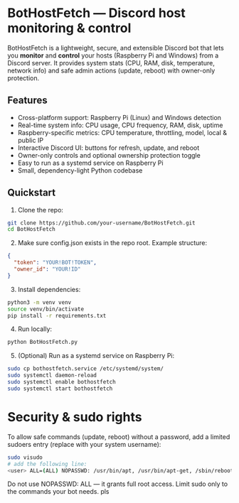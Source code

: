 # BotHostFetch — Discord host monitoring & control

BotHostFetch is a lightweight, secure, and extensible Discord bot that lets you **monitor** and **control** your hosts (Raspberry Pi and Windows) from a Discord server. It provides system stats (CPU, RAM, disk, temperature, network info) and safe admin actions (update, reboot) with owner-only protection.

## Features
- Cross-platform support: Raspberry Pi (Linux) and Windows detection
- Real-time system info: CPU usage, CPU frequency, RAM, disk, uptime
- Raspberry-specific metrics: CPU temperature, throttling, model, local & public IP
- Interactive Discord UI: buttons for refresh, update, and reboot
- Owner-only controls and optional ownership protection toggle
- Easy to run as a systemd service on Raspberry Pi
- Small, dependency-light Python codebase

## Quickstart

1. Clone the repo:
```bash
git clone https://github.com/your-username/BotHostFetch.git
cd BotHostFetch
```
2. Make sure config.json exists in the repo root. Example structure:
```json
{
  "token": "YOUR!BOT!TOKEN",
  "owner_id": "YOUR!ID"
}
```
3. Install dependencies:
```bash
python3 -m venv venv
source venv/bin/activate
pip install -r requirements.txt
```
4. Run locally:
```bash
python BotHostFetch.py
```
5. (Optional) Run as a systemd service on Raspberry Pi:
```bash
sudo cp bothostfetch.service /etc/systemd/system/
sudo systemctl daemon-reload
sudo systemctl enable bothostfetch
sudo systemctl start bothostfetch
```

# Security & sudo rights

To allow safe commands (update, reboot) without a password, add a limited sudoers entry (replace <user> with your system username):
```bash
sudo visudo
# add the following line:
<user> ALL=(ALL) NOPASSWD: /usr/bin/apt, /usr/bin/apt-get, /sbin/reboot
```
Do not use NOPASSWD: ALL — it grants full root access.
Limit sudo only to the commands your bot needs.
pls
